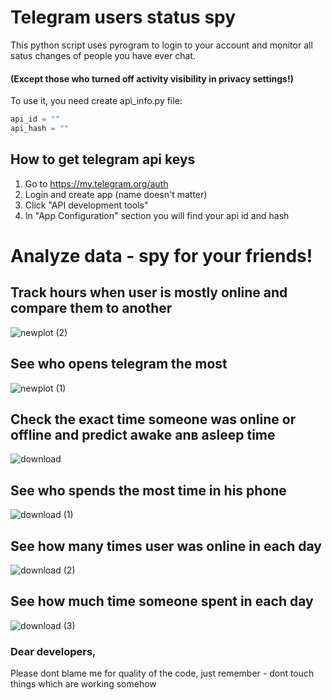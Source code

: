 # Telegram users status spy

This python script uses pyrogram to login to your account and monitor all satus changes of people you have ever chat. 
#### **(Except those who turned off activity visibility in privacy settings!)**
To use it, you need create api_info.py file:

```python
api_id = ""
api_hash = ""
```

## How to get telegram api keys

1. Go to https://my.telegram.org/auth
2. Login and create app (name doesn't matter)
3. Click "API development tools"
4. In "App Configuration" section you will find your api id and hash


# Analyze data - spy for your friends!

## Track hours when user is mostly online and compare them to another
![newplot (2)](https://github.com/MatveyPRO3/TelegramUserStatusSpy/assets/79414726/4d167b8f-5b80-4a42-a0eb-2c29b633c8a2)



## See who opens telegram the most 
![newplot (1)](https://github.com/MatveyPRO3/TelegramUserStatusSpy/assets/79414726/3cc579f5-cb49-4c99-9d2b-a1814847fd20)



## Check the exact time someone was online or offline and predict awake anв asleep time
![download](https://github.com/MatveyPRO3/TelegramUserStatusSpy/assets/79414726/13fccd62-e682-41d9-a678-9509121bbd1e)


## See who spends the most time in his phone
![download (1)](https://github.com/MatveyPRO3/TelegramUserStatusSpy/assets/79414726/8adf8973-03b9-471d-87c9-5c0503a1b329)


## See how many times user was online in each day
![download (2)](https://github.com/MatveyPRO3/TelegramUserStatusSpy/assets/79414726/b0cfd095-84ef-4906-98f0-ffdec0552d14)


## See how much time someone spent in each day 
![download (3)](https://github.com/MatveyPRO3/TelegramUserStatusSpy/assets/79414726/091b01c3-9cc6-4170-aa29-fa6057ab6ee0)

### Dear developers,
Please dont blame me for quality of the code, just remember - dont touch things which are working somehow 
